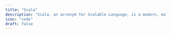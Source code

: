 ```yaml
---
title: "Scala"
description: "Scala, an acronym for Scalable Language, is a modern, multi-paradigm programming language designed to express common programming patterns in a concise, elegant, and type-safe way. It smoothly integrates features of object-oriented and functional languages."
icon: "code"
draft: false
---
```


